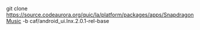 

git clone https://source.codeaurora.org/quic/la/platform/packages/apps/SnapdragonMusic -b  caf/android_ui.lnx.2.0.1-rel-base

